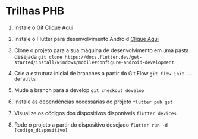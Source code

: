 # Trilhas PHB

1. Instale o Git
[Clique Aqui](https://git-scm.com/downloads/win)

2. Instale o Flutter para desenvolvimento Android
[Clique Aqui](https://docs.flutter.dev/get-started/install/windows/mobile#configure-android-development)

3. Clone o projeto para a sua máquina de desenvolvimento em uma pasta desejada
`git clone https://docs.flutter.dev/get-started/install/windows/mobile#configure-android-development`

4. Crie a estrutura inicial de branches a partir do Git Flow
`git flow init --defaults`

5. Mude a branch para a develop
`git checkout develop`

6. Instale as dependências necessárias do projeto
`flutter pub get`

7. Visualize os códigos dos dispositivos disponíveis
`flutter devices`

8. Rode o projeto a partir do dispositivo desejado
`flutter run -d [codigo_dispositivo]`
